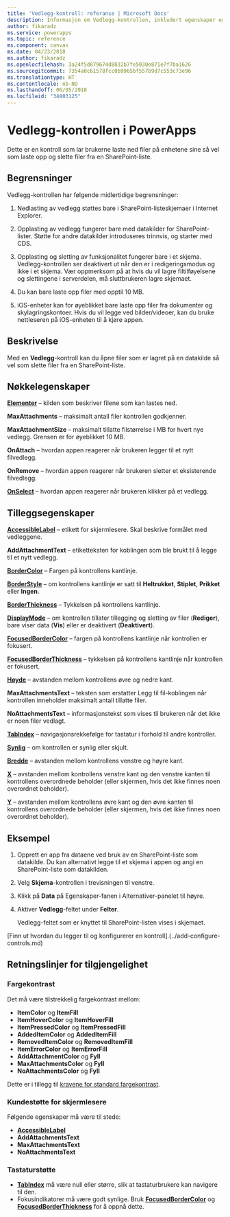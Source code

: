 ```yaml
---
title: 'Vedlegg-kontroll: referanse | Microsoft Docs'
description: Informasjon om Vedlegg-kontrollen, inkludert egenskaper og eksempler
author: fikaradz
ms.service: powerapps
ms.topic: reference
ms.component: canvas
ms.date: 04/23/2018
ms.author: fikaradz
ms.openlocfilehash: 3a24f5d879674d8832b7fe5030e871e7f7ba1626
ms.sourcegitcommit: 7354a0c61578fcc0b9965bf557b9d7c553c73e96
ms.translationtype: HT
ms.contentlocale: nb-NO
ms.lasthandoff: 06/05/2018
ms.locfileid: "34803125"
---
```

# <a name="attachments-control-in-powerapps"></a>Vedlegg-kontrollen i PowerApps
Dette er en kontroll som lar brukerne laste ned filer på enhetene sine så vel som laste opp og slette filer fra en SharePoint-liste.

## <a name="limitations"></a>Begrensninger
Vedlegg-kontrollen har følgende midlertidige begrensninger:
1. Nedlasting av vedlegg støttes bare i SharePoint-listeskjemaer i Internet Explorer.

1. Opplasting av vedlegg fungerer bare med datakilder for SharePoint-lister.  Støtte for andre datakilder introduseres trinnvis, og starter med CDS.

1. Opplasting og sletting av funksjonalitet fungerer bare i et skjema.  Vedlegg-kontrollen ser deaktivert ut når den er i redigeringsmodus og ikke i et skjema.   Vær oppmerksom på at hvis du vil lagre filtilføyelsene og slettingene i serverdelen, må sluttbrukeren lagre skjemaet.

1. Du kan bare laste opp filer med opptil 10 MB.  

1. iOS-enheter kan for øyeblikket bare laste opp filer fra dokumenter og skylagringskontoer. Hvis du vil legge ved bilder/videoer, kan du bruke nettleseren på iOS-enheten til å kjøre appen.

## <a name="description"></a>Beskrivelse
Med en **Vedlegg**-kontroll kan du åpne filer som er lagret på en datakilde så vel som slette filer fra en SharePoint-liste.

## <a name="key-properties"></a>Nøkkelegenskaper
**[Elementer](properties-core.md)** – kilden som beskriver filene som kan lastes ned.

**MaxAttachments** – maksimalt antall filer kontrollen godkjenner.

**MaxAttachmentSize** – maksimalt tillatte filstørrelse i MB for hvert nye vedlegg.  Grensen er for øyeblikket 10 MB.

**OnAttach** – hvordan appen reagerer når brukeren legger til et nytt filvedlegg.

**OnRemove** – hvordan appen reagerer når brukeren sletter et eksisterende filvedlegg.

**[OnSelect](properties-core.md)** – hvordan appen reagerer når brukeren klikker på et vedlegg.

## <a name="additional-properties"></a>Tilleggsegenskaper
**[AccessibleLabel](properties-accessibility.md)** – etikett for skjermlesere. Skal beskrive formålet med vedleggene.

**AddAttachmentText** – etiketteksten for koblingen som ble brukt til å legge til et nytt vedlegg.

**[BorderColor](properties-color-border.md)** – Fargen på kontrollens kantlinje.

**[BorderStyle](properties-color-border.md)** – om kontrollens kantlinje er satt til **Heltrukket**, **Stiplet**, **Prikket** eller **Ingen**.

**[BorderThickness](properties-color-border.md)** – Tykkelsen på kontrollens kantlinje.

**[DisplayMode](properties-core.md)** – om kontrollen tillater tillegging og sletting av filer (**Rediger**), bare viser data (**Vis**) eller er deaktivert (**Deaktivert**).

**[FocusedBorderColor](properties-color-border.md)** – fargen på kontrollens kantlinje når kontrollen er fokusert.

**[FocusedBorderThickness](properties-color-border.md)** – tykkelsen på kontrollens kantlinje når kontrollen er fokusert.

**[Høyde](properties-size-location.md)** – avstanden mellom kontrollens øvre og nedre kant.

**MaxAttachmentsText** – teksten som erstatter Legg til fil-koblingen når kontrollen inneholder maksimalt antall tillatte filer.

**NoAttachmentsText** – informasjonstekst som vises til brukeren når det ikke er noen filer vedlagt.

**[TabIndex](properties-accessibility.md)** – navigasjonsrekkefølge for tastatur i forhold til andre kontroller.

**[Synlig](properties-core.md)** – om kontrollen er synlig eller skjult.

**[Bredde](properties-size-location.md)** – avstanden mellom kontrollens venstre og høyre kant.

**[X](properties-size-location.md)** – avstanden mellom kontrollens venstre kant og den venstre kanten til kontrollens overordnede beholder (eller skjermen, hvis det ikke finnes noen overordnet beholder).

**[Y](properties-size-location.md)** – avstanden mellom kontrollens øvre kant og den øvre kanten til kontrollens overordnede beholder (eller skjermen, hvis det ikke finnes noen overordnet beholder).


## <a name="example"></a>Eksempel
1. Opprett en app fra dataene ved bruk av en SharePoint-liste som datakilde.  Du kan alternativt legge til et skjema i appen og angi en SharePoint-liste som datakilden.

2. Velg **Skjema**-kontrollen i trevisningen til venstre.

3. Klikk på **Data** på Egenskaper-fanen i Alternativer-panelet til høyre.

4. Aktiver **Vedlegg**-feltet under **Felter**.

    Vedlegg-feltet som er knyttet til SharePoint-listen vises i skjemaet.

[Finn ut hvordan du legger til og konfigurerer en kontroll].(../add-configure-controls.md)


## <a name="accessibility-guidelines"></a>Retningslinjer for tilgjengelighet
### <a name="color-contrast"></a>Fargekontrast
Det må være tilstrekkelig fargekontrast mellom:
* **ItemColor** og **ItemFill**
* **ItemHoverColor** og **ItemHoverFill**
* **ItemPressedColor** og **ItemPressedFill**
* **AddedItemColor** og **AddedItemFill**
* **RemovedItemColor** og **RemovedItemFill**
* **ItemErrorColor** og **ItemErrorFill**
* **AddAttachmentColor** og **Fyll**
* **MaxAttachmentsColor** og **Fyll**
* **NoAttachmentsColor** og **Fyll**

Dette er i tillegg til [kravene for standard fargekontrast](../accessible-apps-color.md).

### <a name="screen-reader-support"></a>Kundestøtte for skjermlesere
Følgende egenskaper må være til stede:
* **[AccessibleLabel](properties-accessibility.md)**
* **AddAttachmentsText**
* **MaxAttachmentsText**
* **NoAttachmentsText**

### <a name="keyboard-support"></a>Tastaturstøtte
* **[TabIndex](properties-accessibility.md)** må være null eller større, slik at tastaturbrukere kan navigere til den.
* Fokusindikatorer må være godt synlige. Bruk **[FocusedBorderColor](properties-color-border.md)** og **[FocusedBorderThickness](properties-color-border.md)** for å oppnå dette.
